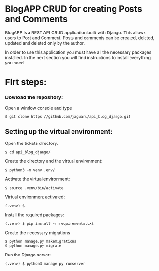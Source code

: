 # BlogAPP CRUD for creating Posts and Comments

BlogAPP is a REST API CRUD application built with Django. This allows users to Post and Comment. Posts and comments can be created, deleted, updated and deleted only by the author.

In order to use this application you must have all the necessary packages installed. In the next section you will find instructions to install everything you need.


# Firt steps:

### Dowload the repository:

Open a window console and type

    $ git clone https://github.com/jaguaru/api_blog_django.git

## Setting up the virtual environment:

Open the tickets directory:

    $ cd api_blog_django/

Create the directory and the virtual environment:

    $ python3 -m venv .env/

Activate the virtual environment:

    $ source .venv/bin/activate

Virtual environment activated:

    (.venv) $

Install the required packages:

    (.venv) $ pip install -r requirements.txt

Create the necessary migrations

    $ python manage.py makemigrations
    $ python manage.py migrate

Run the Django server:

    (.venv) $ python3 manage.py runserver

